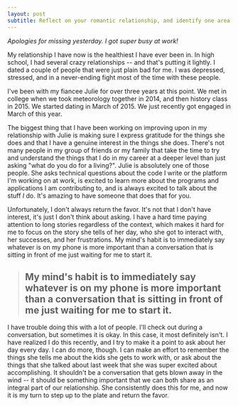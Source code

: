 ```yaml
---
layout: post
subtitle: Reflect on your romantic relationship, and identify one area you’d like to improve. If you don’t have a romantic partner in your life, identify past failures you’d like to improve on. If you’ve never been in a relationship, describe your ideal one.
---
```


*Apologies for missing yesterday. I got super busy at work!*

My relationship I have now is the healthiest I have ever been in. In high school, I had several crazy relationships -- and that's putting it lightly. I dated a couple of people that were just plain bad for me. I was depressed, stressed, and in a never-ending fight most of the time with these people.

I've been with my fiancee Julie for over three years at this point. We met in college when we took meteorology together in 2014, and then history class in 2015. We started dating in March of 2015. We just recently got engaged in
March of this year.

The biggest thing that I have been working on improving upon in my relationship with Julie is making sure I express gratitude for the things she does and that I have a genuine interest in the things she does. There's not many people in my group of friends or my family that take the time to try and understand the things that I do in my career at a deeper level than just asking "what do you do for a living?". Julie is absolutely one of those people. She asks technical questions about the code I write or the platform I'm working on at work, is excited to learn more about the programs and applications I am contributing to, and is always excited to talk about the stuff *I* do. It's amazing to have someone that does that for you.

Unfortunately, I don't always return the favor. It's not that I don't have interest, it's just I don't think about asking. I have a hard time paying attention to long stories regardless of the context, which makes it hard for me to focus on the story she tells of her day, who she got to interact with, her successes, and her frustrations. My mind's habit is to immediately say whatever is on my phone is more important than a conversation that is sitting in front of me just waiting for me to start it.

> ## My mind's habit is to immediately say whatever is on my phone is more important than a conversation that is sitting in front of me just waiting for me to start it.

I have trouble doing this with a lot of people. I'll check out during a conversation, but sometimes it is okay. In this case, it most definitely isn't. I have realized I do this recently, and I try to make it a point to ask about her day every day. I can do more, though. I can make an effort to remember the things she tells me about the kids she gets to work with, or ask about the things that she talked about last week that she was super excited about accomplishing. It shouldn't be a conversation that gets blown away in the wind -- it should be something important that we can both share as an integral part of our relationship. She consistently does this for me, and now it is my turn to step up to the plate and return the favor.
